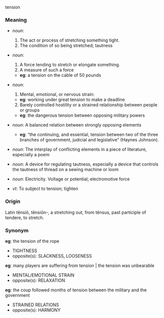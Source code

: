 tension
### Meaning
+ _noun_: 
   1. The act or process of stretching something tight.
   2. The condition of so being stretched; tautness
+ _noun_: 
   1. A force tending to stretch or elongate something.
   2. A measure of such a force
    + __eg__: a tension on the cable of 50 pounds
+ _noun_: 
   1. Mental, emotional, or nervous strain:
    + __eg__: working under great tension to make a deadline
   2. Barely controlled hostility or a strained relationship between people or groups
    + __eg__: the dangerous tension between opposing military powers
+ _noun_: A balanced relation between strongly opposing elements
    + __eg__: “the continuing, and essential, tension between two of the three branches of government, judicial and legislative” (Haynes Johnson).
+ _noun_: The interplay of conflicting elements in a piece of literature, especially a poem
+ _noun_: A device for regulating tautness, especially a device that controls the tautness of thread on a sewing machine or loom
+ _noun_: Electricity. Voltage or potential; electromotive force

+ _vt_: To subject to tension; tighten

### Origin

Latin tēnsiō, tēnsiōn-, a stretching out, from tēnsus, past participle of tendere, to stretch.

### Synonym

__eg__: the tension of the rope

+ TIGHTNESS
+ opposite(s): SLACKNESS, LOOSENESS

__eg__: many players are suffering from tension | the tension was unbearable

+ MENTAL/EMOTIONAL STRAIN
+ opposite(s): RELAXATION

__eg__: the coup followed months of tension between the military and the government

+ STRAINED RELATIONS
+ opposite(s): HARMONY


